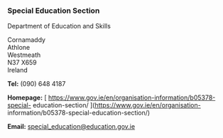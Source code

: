 ###  Special Education Section

Department of Education and Skills

Cornamaddy  
Athlone  
Westmeath  
N37 X659  
Ireland

**Tel:** (090) 648 4187

**Homepage:** [ https://www.gov.ie/en/organisation-information/b05378-special-
education-section/ ](https://www.gov.ie/en/organisation-
information/b05378-special-education-section/)

**Email:** [ special_education@education.gov.ie
](mailto:special_education@education.gov.ie)
